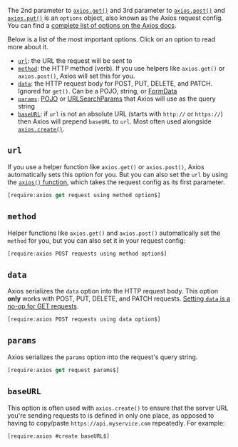 The 2nd parameter to [`axios.get()`](/tutorials/axios/get) and 3rd parameter to [`axios.post()`](/tutorials/axios/post)
and [`axios.put()`](/tutorials/axios/put) is an `options` object, also known as the Axios request config. You can find
a [complete list of options on the Axios docs](https://www.npmjs.com/package/axios#request-config).

Below is a list of the most important options. Click on an option to read more about it.

* [`url`](#url): the URL the request will be sent to
* [`method`](#method): the HTTP method (verb). If you use helpers like `axios.get()` or `axios.post()`, Axios will set this for you.
* [`data`](#data): the HTTP request body for POST, PUT, DELETE, and PATCH. Ignored for `get()`. Can be a POJO, string, or [FormData](/tutorials/axios/form-data)
* [`params`](#params): [POJO](/tutorials/fundamentals/pojo) or [URLSearchParams](/tutorials/fundamentals/query-string) that Axios will use as the query string
* [`baseURL`](#baseurl): if `url` is not an absolute URL (starts with `http://` or `https://`) then Axios will prepend `baseURL` to `url`. Most often used alongside [`axios.create()`](/tutorials/axios/create).

## `url`

If you use a helper function like `axios.get()` or `axios.post()`, Axios automatically sets this option for you. But
you can also set the `url` by using the [`axios()` function](/tutorials/axios/call), which takes the request config as its first parameter.

```javascript
[require:axios get request using method option$]
```

## `method`

Helper functions like `axios.get()` and `axios.post()` automatically set the `method` for you, but you can also
set it in your request config:

```javascript
[require:axios POST requests using method option$]
```

## `data`

Axios serializes the `data` option into the HTTP request body. This option **only** works with POST, PUT,  DELETE, and
PATCH requests. [Setting `data` is a no-op for GET requests](/tutorials/axios/get-with-data).

```javascript
[require:axios POST requests using data option$]
```

## `params`

Axios serializes the `params` option into the request's query string.

```javascript
[require:axios get request params$]
```

## `baseURL`

This option is often used with `axios.create()` to ensure that the server URL you're sending requests to is defined
in only one place, as opposed to having to copy/paste `https://api.myservice.com` repeatedly. For example:

```javascript
[require:axios #create baseURL$]
```